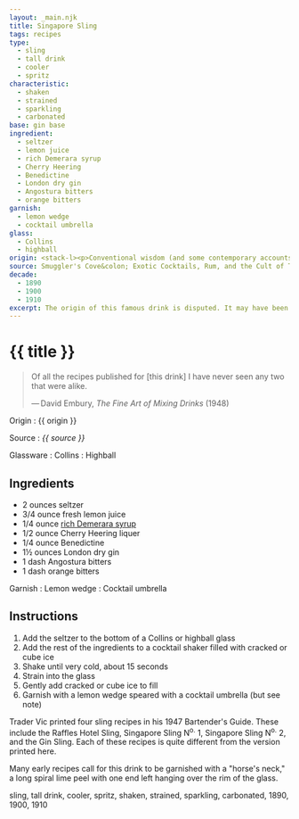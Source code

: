 ```yaml
---
layout: _main.njk
title: Singapore Sling
tags: recipes
type:
  - sling
  - tall drink
  - cooler
  - spritz
characteristic:
  - shaken
  - strained
  - sparkling
  - carbonated
base: gin base
ingredient:
  - seltzer
  - lemon juice
  - rich Demerara syrup
  - Cherry Heering
  - Benedictine
  - London dry gin
  - Angostura bitters
  - orange bitters
garnish:
  - lemon wedge
  - cocktail umbrella
glass:
  - Collins
  - highball
origin: <stack-l><p>Conventional wisdom (and some contemporary accounts) say this drink was invented by Ngiam Tong Boon while he worked as a bartender at Singapore's Raffles Hotel; the drink is likely a riff on the popular gin sling, itself a descendant of the gin Collins.</p><p>Based on a reference to a <q>pink sling</q> in a 1903 Singapore newspaper, the Singapore Sling is likely to have been invented around that year (the Raffles bar claims it was invented in 1915, the year Boon died). However, David Wondrich claims that the drink <a href="https://www.esquire.com/food-drink/drinks/a9663/authentic-cocktail-recipes-0411/" target="_blank" rel="external noopener">was created in the 1890s</a> and wasn't related to the Raffles until the 1920s.</p><p>The drink is also sometimes called the Raffles Hotel Sling or the Straights Sling.</p></stack-l>
source: Smuggler's Cove&colon; Exotic Cocktails, Rum, and the Cult of Tiki
decade:
  - 1890
  - 1900
  - 1910
excerpt: The origin of this famous drink is disputed. It may have been invented by Ngiam Tong Boon for the Raffles Hotel circa 1915. But according to David Wondrich, it may have existed as early as the 1890s.
---
```

<!-- markdownlint-disable MD025 -->
# {{ title }}
<!-- markdownlint-enable MD025 -->

> Of all the recipes published for [this drink] I have never seen any two that were alike.
>
> —&NoBreak;&thinsp;&NoBreak;David Embury, <cite>The Fine Art of Mixing Drinks</cite> (1948)

Origin
  : {{ origin }}

Source
  : <cite><span data-pagefind-filter="Source">{{ source }}</span></cite>

Glassware
  : <span data-pagefind-filter="Glassware">Collins</span>
  : <span data-pagefind-filter="Glassware">Highball</span>

## Ingredients

* 2 ounces seltzer
* 3/4 ounce fresh lemon juice
* 1/4 ounce [rich Demerara syrup](/mixes/2-1-simple-syrup)
* 1/2 ounce Cherry Heering liquer
* 1/4 ounce Benedictine
* 1&frac12; ounces London dry gin
* 1 dash Angostura bitters
* 1 dash orange bitters

Garnish
  : <span data-pagefind-filter="Garnish">Lemon wedge</span>
  : <span data-pagefind-filter="Garnish">Cocktail umbrella</span>

## Instructions

1. Add the seltzer to the bottom of a Collins or highball glass
2. Add the rest of the ingredients to a cocktail shaker filled with cracked or cube ice
3. Shake until very cold, about 15 seconds
4. Strain into the glass
5. Gently add cracked or cube ice to fill
6. Garnish with a lemon wedge speared with a cocktail umbrella (but see note)

<tiki-callout type="note">

  Trader Vic printed four sling recipes in his 1947 Bartender's Guide. These include the Raffles Hotel Sling, Singapore Sling N<sup>o.</sup> 1, Singapore Sling N<sup>o.</sup> 2, and the Gin Sling. Each of these recipes is quite different from the version printed here.

</tiki-callout>

<tiki-callout type="note">

  Many early recipes call for this drink to be garnished with a "horse's neck," a long spiral lime peel with one end left hanging over the rim of the glass.

</tiki-callout>

<div
  class="sr-only"
  data-cat[0]="Drink"
  data-type[0]="Sling"
  data-type[1]="Tall drink"
  data-type[2]="Cooler"
  data-type[3]="Spritz"
  data-char[0]="Shaken"
  data-char[1]="Strained"
  data-char[2]="Sparkling"
  data-char[3]="Carbonated"
  data-base[0]="Gin"
  data-ingredient[0]="Seltzer"
  data-ingredient[1]="Soda water"
  data-ingredient[2]="Lemon juice"
  data-ingredient[3]="Rich Demerara syrup"
  data-ingredient[4]="Cherry Heering"
  data-ingredient[5]="Benedictine"
  data-ingredient[6]="Gin, London dry"
  data-ingredient[7]="Angostura bitters"
  data-ingredient[8]="Orange bitters"
  data-origin[0]="Ngiam Tong Boon"
  data-origin[1]="Raffles Hotel, Singapore"
  data-decade[0]="1890"
  data-decade[1]="1900"
  data-decade[2]="1910"
  data-pagefind-filter="
    Category[data-cat[0]],
    Type[data-type[0]],
    Type[data-type[1]],
    Type[data-type[2]],
    Type[data-type[3]],
    Characteristic[data-char[0]],
    Characteristic[data-char[1]],
    Characteristic[data-char[2]],
    Characteristic[data-char[3]],
    Base[data-base[0]],
    Ingredient[data-ingredient[0]],
    Ingredient[data-ingredient[1]],
    Ingredient[data-ingredient[2]],
    Ingredient[data-ingredient[3]],
    Ingredient[data-ingredient[4]],
    Ingredient[data-ingredient[5]],
    Ingredient[data-ingredient[6]],
    Ingredient[data-ingredient[7]],
    Ingredient[data-ingredient[8]],
    Origin[data-origin[0]],
    Origin[data-origin[1]],
    Decade[data-decade[0]],
    Decade[data-decade[1]],
    Decade[data-decade[2]]
  "
>
</div>

<div class="keywords" aria-hidden>sling, tall drink, cooler, spritz, shaken, strained, sparkling, carbonated, 1890, 1900, 1910</div>
